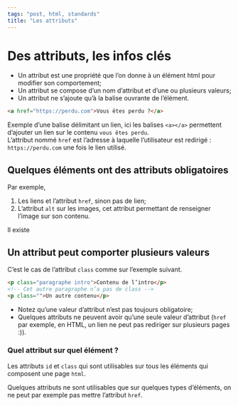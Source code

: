 ```yaml
---
tags: "post, html, standards"
title: "Les attributs"
---
```


# Des attributs, les infos clés

- Un attribut est une propriété que l’on donne à un élément html pour modifier son comportement;
- Un attribut se compose d’un nom d’attribut et d’une ou plusieurs valeurs;
- Un attribut ne s’ajoute qu’à la balise ouvrante de l’élément.

```html
<a href="https://perdu.com">Vous êtes perdu ?</a>
```

Exemple d’une balise délimitant un lien, ici les balises `<a></a>` permettent d’ajouter un lien sur le contenu `vous êtes perdu`.\
L’attribut nommé `href` est l’adresse à laquelle l’utilisateur est redirigé : `https://perdu.com` une fois le lien utilisé.


## Quelques éléments ont des attributs obligatoires

Par exemple,
1. Les liens et l’attribut `href`, sinon pas de lien;
2. L’attribut `alt` sur les images, cet attribut permettant de renseigner l’image sur son contenu.

Il existe 
	
## Un attribut peut comporter plusieurs valeurs

C’est le cas de l’attribut `class` comme sur l’exemple suivant.

```html
<p class="paragraphe intro">Contenu de l’intro</p>
<!-- Cet autre paragraphe n’a pas de class -->
<p class="">Un autre contenu</p>
```

- Notez qu’une valeur d’attribut n’est pas toujours obligatoire;
- Quelques attributs ne peuvent avoir qu’une seule valeur d’attribut (`href` par exemple, en HTML, un lien ne peut pas rediriger sur plusieurs pages :)).

### Quel attribut sur quel élément ?

Les attributs `id` et `class` qui sont utilisables sur tous les éléments qui composent une page `html`.

Quelques attributs ne sont utilisables que sur quelques types d’éléments, on ne peut par exemple pas mettre l’attribut `href`.


